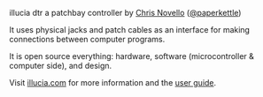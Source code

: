 illucia dtr
a patchbay controller 
by [Chris Novello](http://chrisnovello.com) ([@paperkettle](http://www.twitter.com/paperkettle))   

It uses physical jacks and patch cables as an interface for making connections between computer programs. 

It is open source everything: hardware, software (microcontroller & computer side), and design.

Visit [illucia.com](http://www.illucia.com) for more information and the [user guide](http://www.illucia.com/guide.html).